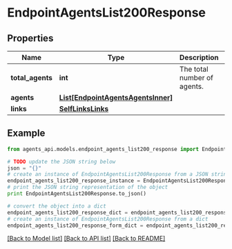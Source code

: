 # EndpointAgentsList200Response


## Properties
Name | Type | Description | Notes
------------ | ------------- | ------------- | -------------
**total_agents** | **int** | The total number of agents. | [optional] 
**agents** | [**List[EndpointAgentsAgentsInner]**](EndpointAgentsAgentsInner.md) |  | [optional] 
**links** | [**SelfLinksLinks**](SelfLinksLinks.md) |  | [optional] 

## Example

```python
from agents_api.models.endpoint_agents_list200_response import EndpointAgentsList200Response

# TODO update the JSON string below
json = "{}"
# create an instance of EndpointAgentsList200Response from a JSON string
endpoint_agents_list200_response_instance = EndpointAgentsList200Response.from_json(json)
# print the JSON string representation of the object
print EndpointAgentsList200Response.to_json()

# convert the object into a dict
endpoint_agents_list200_response_dict = endpoint_agents_list200_response_instance.to_dict()
# create an instance of EndpointAgentsList200Response from a dict
endpoint_agents_list200_response_form_dict = endpoint_agents_list200_response.from_dict(endpoint_agents_list200_response_dict)
```
[[Back to Model list]](../README.md#documentation-for-models) [[Back to API list]](../README.md#documentation-for-api-endpoints) [[Back to README]](../README.md)


